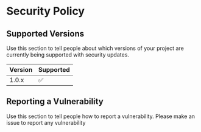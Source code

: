# Security Policy

## Supported Versions

Use this section to tell people about which versions of your project are
currently being supported with security updates.

| Version | Supported          |
| ------- | ------------------ |
| 1.0.x   | :white_check_mark: |

## Reporting a Vulnerability

Use this section to tell people how to report a vulnerability.
Please make an issue to report any vulnerability
